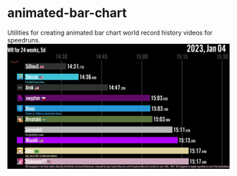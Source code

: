 # animated-bar-chart
Utilities for creating animated bar chart world record history videos for speedruns.
![animated bar chart example](./example.png)
